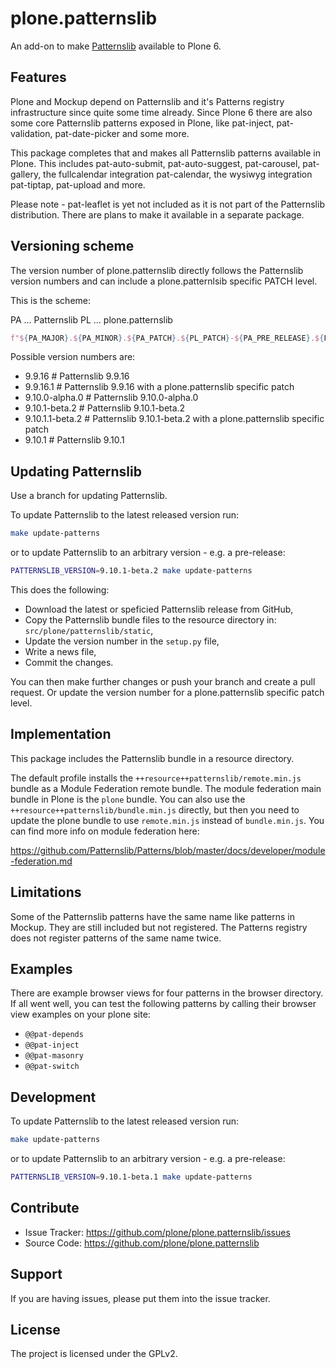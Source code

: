 # plone.patternslib

An add-on to make [Patternslib](http://patternslib.com/) available to Plone 6.


## Features

Plone and Mockup depend on Patternslib and it's Patterns registry infrastructure
since quite some time already.
Since Plone 6 there are also some core Patternslib patterns exposed in Plone,
like pat-inject, pat-validation, pat-date-picker and some more.

This package completes that and makes all Patternslib patterns available in
Plone. This includes pat-auto-submit, pat-auto-suggest, pat-carousel,
pat-gallery, the fullcalendar integration pat-calendar, the wysiwyg integration
pat-tiptap, pat-upload and more.

Please note - pat-leaflet is yet not included as it is not part of the
Patternslib distribution.
There are plans to make it available in a separate package.


## Versioning scheme

The version number of plone.patternslib directly follows the Patternslib version
numbers and can include a plone.patternlsib specific PATCH level.

This is the scheme:

PA ... Patternslib
PL ... plone.patternslib

```python
f"${PA_MAJOR}.${PA_MINOR}.${PA_PATCH}.${PL_PATCH}-${PA_PRE_RELEASE}.${PL_PRE_RELEASE}"
```

Possible version numbers are:

- 9.9.16      # Patternslib 9.9.16
- 9.9.16.1    # Patternslib 9.9.16 with a plone.patternslib specific patch
- 9.10.0-alpha.0 # Patternslib 9.10.0-alpha.0
- 9.10.1-beta.2 # Patternslib 9.10.1-beta.2
- 9.10.1.1-beta.2 # Patternslib 9.10.1-beta.2 with a plone.patternslib specific patch
- 9.10.1    # Patternslib 9.10.1


## Updating Patternslib

Use a branch for updating Patternslib.

To update Patternslib to the latest released version run:

```bash
make update-patterns
```

or to update Patternslib to an arbitrary version - e.g. a pre-release:

```bash
PATTERNSLIB_VERSION=9.10.1-beta.2 make update-patterns
```

This does the following:

- Download the latest or speficied Patternslib release from GitHub,
- Copy the Patternslib bundle files to the resource directory in: `src/plone/patternslib/static`,
- Update the version number in the `setup.py` file,
- Write a news file,
- Commit the changes.

You can then make further changes or push your branch and create a pull request.
Or update the version number for a plone.patternslib specific patch level.


## Implementation

This package includes the Patternslib bundle in a resource directory.

The default profile installs the `++resource++patternslib/remote.min.js` bundle
as a Module Federation remote bundle.
The module federation main bundle in Plone is the `plone` bundle.
You can also use the `++resource++patternslib/bundle.min.js` directly, but then
you need to update the plone bundle to use `remote.min.js` instead of
`bundle.min.js`.
You can find more info on module federation here:

https://github.com/Patternslib/Patterns/blob/master/docs/developer/module-federation.md


## Limitations

Some of the Patternslib patterns have the same name like patterns in Mockup.
They are still included but not registered. The Patterns registry does not
register patterns of the same name twice.


## Examples

There are example browser views for four patterns in the browser
directory. If all went well, you can test the following patterns by
calling their browser view examples on your plone site:

-   `@@pat-depends`
-   `@@pat-inject`
-   `@@pat-masonry`
-   `@@pat-switch`


## Development

To update Patternslib to the latest released version run:

```bash
make update-patterns
```

or to update Patternslib to an arbitrary version - e.g. a pre-release:

```bash
PATTERNSLIB_VERSION=9.10.1-beta.1 make update-patterns
```

## Contribute

-   Issue Tracker: <https://github.com/plone/plone.patternslib/issues>
-   Source Code: <https://github.com/plone/plone.patternslib>


## Support

If you are having issues, please put them into the issue tracker.


## License

The project is licensed under the GPLv2.
